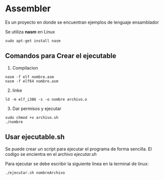 # Assembler
Es un proyecto en donde se encuentran ejemplos de lenguaje ensamblador

Se utiliza **nasm** en Linux

`sudo apt-get install nasm`

## Comandos para Crear el ejecutable

1.  Compilacion
```
nasm -f elf nombre.asm
nasm -f elf64 nombre.asm    
```
2.  linke
```
ld -m elf_i386 -s -o nombre archivo.o
```
3.  Dar permisos y ejecutar
```
sudo chmod +x archivo.sh
./nombre
```
##  Usar ejecutable.sh
Se puede crear un script para ejecutar el programa de forma sencilla. El codigo se encientra en el archivo *ejecutar.sh*

Para ejecutar se debe escribir la siguiente linea en la terminal de linux:

`./ejecutar.sh nombreArchivo`

